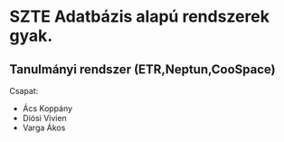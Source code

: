 # SZTE Adatbázis alapú rendszerek gyak.
## Tanulmányi rendszer (ETR,Neptun,CooSpace)
Csapat:
- Ács Koppány
- Diósi Vivien
- Varga Ákos

